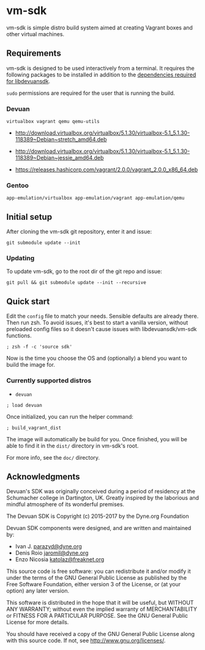 vm-sdk
=======

vm-sdk is simple distro build system aimed at creating Vagrant boxes
and other virtual machines.

## Requirements

vm-sdk is designed to be used interactively from a terminal.
It requires the following packages to be installed in addition to the
[dependencies required for libdevuansdk](https://github.com/dyne/libdevuansdk/blob/master/README.md#requirements).

`sudo` permissions are required for the user that is running the build.

### Devuan

```
virtualbox vagrant qemu qemu-utils
```
* http://download.virtualbox.org/virtualbox/5.1.30/virtualbox-5.1_5.1.30-118389~Debian~stretch_amd64.deb
* http://download.virtualbox.org/virtualbox/5.1.30/virtualbox-5.1_5.1.30-118389~Debian~jessie_amd64.deb

* https://releases.hashicorp.com/vagrant/2.0.0/vagrant_2.0.0_x86_64.deb

### Gentoo
```
app-emulation/virtualbox app-emulation/vagrant app-emulation/qemu
```

## Initial setup

After cloning the vm-sdk git repository, enter it and issue:

```
git submodule update --init
```

### Updating

To update vm-sdk, go to the root dir of the git repo and issue:

```
git pull && git submodule update --init --recursive
```

## Quick start

Edit the `config` file to match your needs. Sensible defaults are
already there. Then run zsh. To avoid issues, it's best to start a
vanilla version, without preloaded config files so it doesn't cause
issues with libdevuansdk/vm-sdk functions.

```
; zsh -f -c 'source sdk'
```

Now is the time you choose the OS and (optionally) a blend you want
to build the image for.

### Currently supported distros

* `devuan`

```
; load devuan
```

Once initialized, you can run the helper command:

```
; build_vagrant_dist
```

The image will automatically be build for you. Once finished, you will be
able to find it in the `dist/` directory in vm-sdk's root.

For more info, see the `doc/` directory.

## Acknowledgments

Devuan's SDK was originally conceived during a period of residency at the
Schumacher college in Dartington, UK. Greatly inspired by the laborious and
mindful atmosphere of its wonderful premises.

The Devuan SDK is Copyright (c) 2015-2017 by the Dyne.org Foundation

Devuan SDK components were designed, and are written and maintained by:

- Ivan J. <parazyd@dyne.org>
- Denis Roio <jaromil@dyne.org>
- Enzo Nicosia <katolaz@freaknet.org>

This source code is free software: you can redistribute it and/or modify it
under the terms of the GNU General Public License as published by the Free
Software Foundation, either version 3 of the License, or (at your option)
any later version.

This software is distributed in the hope that it will be useful, but
WITHOUT ANY WARRANTY; without even the implied warranty of MERCHANTABILITY
or FITNESS FOR A PARTICULAR PURPOSE. See the GNU General Public License for
more details.

You should have received a copy of the GNU General Public License along
with this source code. If not, see <http://www.gnu.org/licenses/>.
